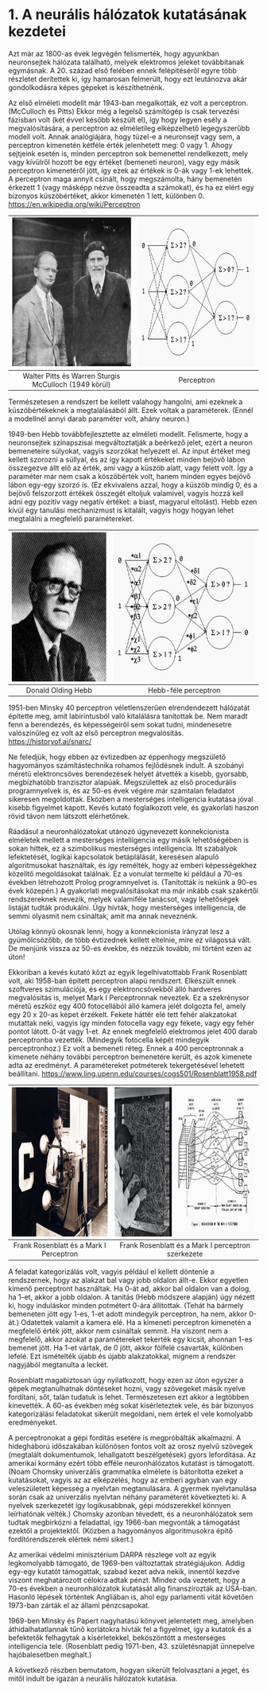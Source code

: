 # 1. A neurális hálózatok kutatásának kezdetei #

Azt már az 1800-as évek legvégén felismerték, hogy agyunkban neuronsejtek hálózata található, melyek elektromos jeleket továbbítanak egymásnak. A 20. század első felében ennek felépítéséről egyre több részletet derítettek ki, így hamarosan felmerült, hogy ezt leutánozva akár gondolkodásra képes gépeket is készíthetnénk.

Az első elméleti modellt már 1943-ban megalkották, ez volt a perceptron. (McCulloch és Pitts) Ekkor még a legelső számítógép is csak tervezési fázisban volt (két évvel később készült el), így hogy legyen esély a megvalósítására, a perceptron az elméletileg elképzelhető legegyszerűbb modell volt. Annak analógiájára, hogy tüzel-e a neuronsejt vagy sem, a perceptron kimenetén kétféle érték jelenhetett meg: 0 vagy 1. Ahogy sejtjeink esetén is, minden perceptron sok bemenettel rendelkezett, mely vagy kívülről hozott be egy értéket (bemeneti neuron), vagy egy másik perceptron kimenetéről jött, így ezek az értékek is 0-ák vagy 1-ek lehettek. A perceptron maga annyit csinált, hogy megszámolta, hány bemenetén érkezett 1 (vagy másképp nézve összeadta a számokat), és ha ez elért egy bizonyos küszöbértéket, akkor kimenetén 1 lett, különben 0.
https://en.wikipedia.org/wiki/Perceptron

| <img src="images/Pitts_McCullogh_1949.png" height="300" /> | <img src="images/perceptron.png" height="300" />  |
|:----------------------------------------------------------:|:-------------------------------------------------:|
|   Walter Pitts és Warren Sturgis McCulloch (1949 körül)    |                    Perceptron                     |

Természetesen a rendszert be kellett valahogy hangolni, ami ezeknek a küszöbértékeknek a megtalálásából állt. Ezek voltak a paraméterek. (Ennél a modellnél annyi darab paraméter volt, ahány neuron.)
 
1949-ben Hebb továbbfejlesztette az elméleti modellt. Felismerte, hogy a neuronsejtek szinapszisai megváltoztatják a beérkező jelet, ezért a neuron bemeneteire súlyokat, vagyis szorzókat helyezett el. Az input értéket meg kellett szorozni a súllyal, és az így kapott értékeket minden bejövő lábon összegezve állt elő az érték, ami vagy a küszöb alatt, vagy felett volt. Így a paraméter már nem csak a köszöbérték volt, hanem minden egyes bejövő lábon egy-egy szorzó is. (Ez ekvivalens azzal, hogy a küszöb mindig 0, és a bejövő felszorzott értékek összegét eltoljuk valamivel, vagyis hozzá kell adni egy pozitív vagy negatív értéket: a biast, magyarul eltolást). Hebb ezen kívül egy tanulási mechanizmust is kitalált, vagyis hogy hogyan lehet megtalálni a megfelelő paramétereket.

| <img src="images/Hebb.png" height="300" /> | <img src="images/HebbPerceptron.png" height="300" /> |
|:------------------------------------------:|:----------------------------------------------------:|
|             Donald Olding Hebb             |                 Hebb-féle perceptron                 |

1951-ben Minsky 40 perceptron véletlenszerűen elrendendezett hálózatát építette meg, amit labirintusból való kitalálásra tanítottak be. Nem maradt fenn a berendezés, és képességeiről sem sokat tudni, mindenesetre valószínűleg ez volt az első perceptron megvalósítás.
https://historyof.ai/snarc/

Ne feledjük, hogy ebben az évtizedben az éppenhogy megszülető hagyományos számítástechnika rohamos fejlődésnek indult. A szobányi méretű elektroncsöves berendezések helyét átvették a kisebb, gyorsabb, megbízhatóbb tranzisztor alapúak. Megszülettek az első procedurális programnyelvek is, és az 50-es évek végére már számtalan feladatot sikeresen megoldottak. Eközben a mesterséges intelligencia kutatása jóval kisebb figyelmet kapott. Kevés kutató foglalkozott vele, és gyakorlati haszon rövid távon nem látszott elérhetőnek.

Ráadásul a neuronhálózatokat utánozó úgynevezett konnekcionista elméletek mellett a mesterséges intelligencia egy másik lehetőségében is sokan hittek, ez a szimbolikus mesterséges intelligencia. Itt szabályok lefektetését, logikai kapcsolatok betáplálását, keresésen alapuló algoritmusokat használtak, és így remélték, hogy az emberi képességekhez közelítő megoldásokat találnak. Ez a vonulat termelte ki például a 70-es években létrehozott Prolog programnyelvet is. (Tanították is nekünk a 90-es évek közepén.) A gyakorlati megvalósításokat ma már inkább csak szakértői rendszereknek nevezik, melyek valamiféle tanácsot, vagy lehetőségek listáját tudták produkálni. Úgy hívták, hogy mesterséges intelligencia, de semmi olyasmit nem csináltak, amit ma annak neveznénk.

Utólag könnyű okosnak lenni, hogy a konnekcionista irányzat lesz a gyümölcsözőbb, de több évtizednek kellett eltelnie, mire ez világossá vált. De menjünk vissza az 50-es évekbe, és nézzük tovább, mi történt ezen az úton!

Ekkoriban a kevés kutató közt az egyik legelhivatottabb Frank Rosenblatt volt, aki 1958-ban épített perceptron alapú rendszert. Elkészült ennek szoftveres szimulációja, és egy elektroncsövekből álló hardveres megvalósítás is, melyet Mark I Perceptronnak neveztek. Ez a szekrénysor méretű eszköz egy 400 fotocellából álló kamera jelét dolgozta fel, amely egy 20 x 20-as képet érzékelt. Fekete háttér elé tett fehér alakzatokat mutattak neki, vagyis így minden fotocella vagy egy fekete, vagy egy fehér pontot látott. 0-át vagy 1-et. Az ennek megfelelő elektromos jelet 400 darab perceptronba vezették. (Mindegyik fotocella képét mindegyik perceptronhoz.) Ez volt a bemeneti réteg. Ennek a 400 perceptronnak a kimenete néhány további perceptron bemenetére került, és azok kimenete adta az eredményt. A paramétereket potméterek tekergetésével lehetett beállítani.
https://www.ling.upenn.edu/courses/cogs501/Rosenblatt1958.pdf

| <img src="images/FrankRosenblatt_Mark1Perceptron.jpg" height="300" /> | <img src="images/FrankRosenblatt_diagram.png" height="300" /> |
|:---------------------------------------------------------------------:|:-------------------------------------------------------------:|
|                Frank Rosenblatt és a Mark I Perceptron                |      Frank Rosenblatt és a Mark I perceptron szerkezete       |


A feladat kategorizálás volt, vagyis például el kellett döntenie a rendszernek, hogy az alakzat bal vagy jobb oldalon állt-e. Ekkor egyetlen kimenő perceptront használtak. Ha 0-át ad, akkor bal oldalon van a dolog, ha 1-et, akkor a jobb oldalon. A tanítás (Hebb módszere alapján) úgy nézett ki, hogy induláskor minden potmétert 0-ára állítottak. (Tehát ha bármely bemeneten jött egy 1-es, 1-et adott mindegyik perceptron, ha nem, akkor 0-át.) Odatettek valamit a kamera elé. Ha a kimeneti perceptron kimenetén a megfelelő érték jött, akkor nem csináltak semmit. Ha viszont nem a megfelelő, akkor azokat a paramétereket tekerték egy kicsit, ahonnan 1-es bemenet jött. Ha 1-et vártak, de 0 jött, akkor fölfelé csavarták, különben lefelé. Ezt ismételték újabb és újabb alakzatokkal, mígnem a rendszer nagyjából megtanulta a leckét.

Rosenblatt magabiztosan úgy nyilatkozott, hogy ezen az úton egyszer a gépek megtanulhatnak döntéseket hozni, vagy szövegeket másik nyelve fordítani, sőt, talán tudatuk is lehet. Természetesen ezt akkor a legtöbben kinevették. A 60-as években még sokat kísérleteztek vele, és bár bizonyos kategorizálási feladatokat sikerült megoldani, nem értek el vele komolyabb eredményeket.

A perceptronokat a gépi fordítás esetére is megpróbálták alkalmazni. A hidegháború időszakában különösen fontos volt az orosz nyelvű szövegek (megtalált dokumentumok, lehallgatott beszélgetések) gyors lefordítása. Az amerikai kormány ezért több efféle neuronhálózatos kutatást is támogatott. (Noam Chomsky univerzális grammatika elmélete is bátorította ezeket a kutatásokat, vagyis az az elképzelés, hogy az emberi agyban van egy veleszületett képesség a nyelvtan megtanulására. A gyermek nyelvtanulása során csak az univerzális nyelvtan néhány paraméterét következteti ki. A nyelvek szerkezetét így logikusabbnak, gépi módszerekkel könnyen leírhatónak vélték.) Chomsky azonban tévedett, és a neuronhálózatok sem tudtak megbirkózni a feladattal, így 1966-ban megvonták a támogatást ezektől a projektektől. (Közben a hagyományos algoritmusokra építő fordítórendszerek elértek némi sikert.)

Az amerikai védelmi minisztérium DARPA részlege volt az egyik legkomolyabb támogató, de 1969-ben változtattak stratégiájukon. Addig egy-egy kutatót támogattak, szabad kezet adva nekik, innentől kezdve viszont meghatározott célokra adtak pénzt. Mindez oda vezetett, hogy a 70-es években a neuronhálózatok kutatását alig finanszírozták az USÁ-ban. Hasonló lépések történtek Angliában is, ahol egy parlamenti vitát követően 1973-ban zárták el az állami pénzcsapokat.

1969-ben Minsky és Papert nagyhatású könyvet jelentetett meg, amelyben áthidalhatatlannak tűnő korlátokra hívták fel a figyelmet, így a kutatók és a befektetők felhagytak a kísérletekkel, beköszöntött a mesterséges intelligencia tele. (Rosenblatt pedig 1971-ben, 43. születésnapját ünnepelve hajóbalesetben meghalt.)

A következő részben bemutatom, hogyan sikerült felolvasztani a jeget, és mitől indult be igazán a neurális hálózatok kutatása.